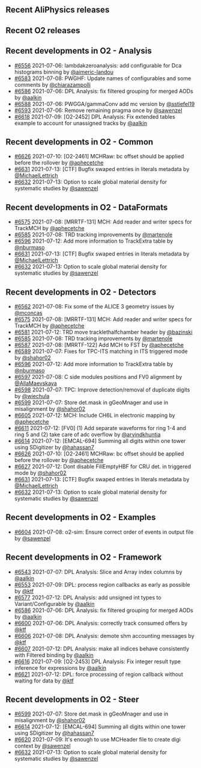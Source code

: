 ## Recent AliPhysics releases
## Recent O2 releases
## Recent developments in O2 - Analysis
- [\#6556](https://github.com/AliceO2Group/AliceO2/pull/6556) 2021-07-06: lambdakzeroanalysis: add configurable for Dca histograms binning by [@aimeric-landou](https://github.com/aimeric-landou)
- [\#6583](https://github.com/AliceO2Group/AliceO2/pull/6583) 2021-07-08: PWGHF: Update names of configurables and some comments by [@chiarazampolli](https://github.com/chiarazampolli)
- [\#6586](https://github.com/AliceO2Group/AliceO2/pull/6586) 2021-07-06: DPL Analysis: fix filtered grouping for merged AODs by [@aalkin](https://github.com/aalkin)
- [\#6588](https://github.com/AliceO2Group/AliceO2/pull/6588) 2021-07-06: PWGGA/gammaConv add mc version by [@sstiefel19](https://github.com/sstiefel19)
- [\#6593](https://github.com/AliceO2Group/AliceO2/pull/6593) 2021-07-06: Remove remaining pragma once by [@sawenzel](https://github.com/sawenzel)
- [\#6618](https://github.com/AliceO2Group/AliceO2/pull/6618) 2021-07-09: [O2-2452] DPL Analysis: Fix extended tables example to account for unassigned tracks by [@aalkin](https://github.com/aalkin)
## Recent developments in O2 - Common
- [\#6626](https://github.com/AliceO2Group/AliceO2/pull/6626) 2021-07-10: [O2-2461] MCHRaw: bc offset should be applied before the rollover by [@aphecetche](https://github.com/aphecetche)
- [\#6631](https://github.com/AliceO2Group/AliceO2/pull/6631) 2021-07-13: [CTF] Bugfix swaped entries in literals metadata by [@MichaelLettrich](https://github.com/MichaelLettrich)
- [\#6632](https://github.com/AliceO2Group/AliceO2/pull/6632) 2021-07-13: Option to scale global material density for systematic studies by [@sawenzel](https://github.com/sawenzel)
## Recent developments in O2 - DataFormats
- [\#6575](https://github.com/AliceO2Group/AliceO2/pull/6575) 2021-07-08: [MRRTF-131] MCH: Add reader and writer specs for TrackMCH by [@aphecetche](https://github.com/aphecetche)
- [\#6585](https://github.com/AliceO2Group/AliceO2/pull/6585) 2021-07-08: TRD tracking improvements by [@martenole](https://github.com/martenole)
- [\#6596](https://github.com/AliceO2Group/AliceO2/pull/6596) 2021-07-12: Add more information to TrackExtra table by [@nburmaso](https://github.com/nburmaso)
- [\#6631](https://github.com/AliceO2Group/AliceO2/pull/6631) 2021-07-13: [CTF] Bugfix swaped entries in literals metadata by [@MichaelLettrich](https://github.com/MichaelLettrich)
- [\#6632](https://github.com/AliceO2Group/AliceO2/pull/6632) 2021-07-13: Option to scale global material density for systematic studies by [@sawenzel](https://github.com/sawenzel)
## Recent developments in O2 - Detectors
- [\#6562](https://github.com/AliceO2Group/AliceO2/pull/6562) 2021-07-08: Fix some of the ALICE 3 geometry issues by [@mconcas](https://github.com/mconcas)
- [\#6575](https://github.com/AliceO2Group/AliceO2/pull/6575) 2021-07-08: [MRRTF-131] MCH: Add reader and writer specs for TrackMCH by [@aphecetche](https://github.com/aphecetche)
- [\#6581](https://github.com/AliceO2Group/AliceO2/pull/6581) 2021-07-12: TRD move tracklethalfchamber header  by [@bazinski](https://github.com/bazinski)
- [\#6585](https://github.com/AliceO2Group/AliceO2/pull/6585) 2021-07-08: TRD tracking improvements by [@martenole](https://github.com/martenole)
- [\#6587](https://github.com/AliceO2Group/AliceO2/pull/6587) 2021-07-08: [MRRTF-122] Add MCH to FST by [@aphecetche](https://github.com/aphecetche)
- [\#6589](https://github.com/AliceO2Group/AliceO2/pull/6589) 2021-07-07: Fixes for TPC-ITS matching in ITS triggered mode by [@shahor02](https://github.com/shahor02)
- [\#6596](https://github.com/AliceO2Group/AliceO2/pull/6596) 2021-07-12: Add more information to TrackExtra table by [@nburmaso](https://github.com/nburmaso)
- [\#6597](https://github.com/AliceO2Group/AliceO2/pull/6597) 2021-07-08: C side modules positions and FV0 alignment by [@AllaMaevskaya](https://github.com/AllaMaevskaya)
- [\#6598](https://github.com/AliceO2Group/AliceO2/pull/6598) 2021-07-07: TPC: Improve detection/removal of duplicate digits by [@wiechula](https://github.com/wiechula)
- [\#6599](https://github.com/AliceO2Group/AliceO2/pull/6599) 2021-07-07: Store det.mask in gGeoMnager and use in misalignment by [@shahor02](https://github.com/shahor02)
- [\#6605](https://github.com/AliceO2Group/AliceO2/pull/6605) 2021-07-12: MCH: Include CH6L in electronic mapping by [@aphecetche](https://github.com/aphecetche)
- [\#6611](https://github.com/AliceO2Group/AliceO2/pull/6611) 2021-07-12:  [FV0] (1) Add separate waveforms for ring 1-4 and ring 5 and  (2) take care of adc overflow by [@arvindkhuntia](https://github.com/arvindkhuntia)
- [\#6614](https://github.com/AliceO2Group/AliceO2/pull/6614) 2021-07-12: [EMCAL-694] Summing all digits within one tower using SDigitizer by [@hahassan7](https://github.com/hahassan7)
- [\#6626](https://github.com/AliceO2Group/AliceO2/pull/6626) 2021-07-10: [O2-2461] MCHRaw: bc offset should be applied before the rollover by [@aphecetche](https://github.com/aphecetche)
- [\#6627](https://github.com/AliceO2Group/AliceO2/pull/6627) 2021-07-12: Dont disable FillEmptyHBF for CRU det. in triggered mode by [@shahor02](https://github.com/shahor02)
- [\#6631](https://github.com/AliceO2Group/AliceO2/pull/6631) 2021-07-13: [CTF] Bugfix swaped entries in literals metadata by [@MichaelLettrich](https://github.com/MichaelLettrich)
- [\#6632](https://github.com/AliceO2Group/AliceO2/pull/6632) 2021-07-13: Option to scale global material density for systematic studies by [@sawenzel](https://github.com/sawenzel)
## Recent developments in O2 - Examples
- [\#6604](https://github.com/AliceO2Group/AliceO2/pull/6604) 2021-07-08: o2-sim: Ensure correct order of events in output file by [@sawenzel](https://github.com/sawenzel)
## Recent developments in O2 - Framework
- [\#6543](https://github.com/AliceO2Group/AliceO2/pull/6543) 2021-07-07: DPL Analysis: Slice and Array index columns by [@aalkin](https://github.com/aalkin)
- [\#6553](https://github.com/AliceO2Group/AliceO2/pull/6553) 2021-07-09: DPL: process region callbacks as early as possible by [@ktf](https://github.com/ktf)
- [\#6577](https://github.com/AliceO2Group/AliceO2/pull/6577) 2021-07-12: DPL Analysis: add unsigned int types to Variant/Configurable by [@aalkin](https://github.com/aalkin)
- [\#6586](https://github.com/AliceO2Group/AliceO2/pull/6586) 2021-07-06: DPL Analysis: fix filtered grouping for merged AODs by [@aalkin](https://github.com/aalkin)
- [\#6600](https://github.com/AliceO2Group/AliceO2/pull/6600) 2021-07-06: DPL Analysis: correctly track consumed offers by [@ktf](https://github.com/ktf)
- [\#6606](https://github.com/AliceO2Group/AliceO2/pull/6606) 2021-07-08: DPL Analysis: demote shm accounting messages by [@ktf](https://github.com/ktf)
- [\#6607](https://github.com/AliceO2Group/AliceO2/pull/6607) 2021-07-12: DPL Analysis: make all indices behave consistently with Filtered binding by [@aalkin](https://github.com/aalkin)
- [\#6616](https://github.com/AliceO2Group/AliceO2/pull/6616) 2021-07-09: [O2-2453] DPL Analysis: Fix integer result type inference for expressions by [@aalkin](https://github.com/aalkin)
- [\#6621](https://github.com/AliceO2Group/AliceO2/pull/6621) 2021-07-12: DPL: force processing of region callback without waiting for data by [@ktf](https://github.com/ktf)
## Recent developments in O2 - Steer
- [\#6599](https://github.com/AliceO2Group/AliceO2/pull/6599) 2021-07-07: Store det.mask in gGeoMnager and use in misalignment by [@shahor02](https://github.com/shahor02)
- [\#6614](https://github.com/AliceO2Group/AliceO2/pull/6614) 2021-07-12: [EMCAL-694] Summing all digits within one tower using SDigitizer by [@hahassan7](https://github.com/hahassan7)
- [\#6620](https://github.com/AliceO2Group/AliceO2/pull/6620) 2021-07-09: It's enough to use MCHeader file to create digi context by [@sawenzel](https://github.com/sawenzel)
- [\#6632](https://github.com/AliceO2Group/AliceO2/pull/6632) 2021-07-13: Option to scale global material density for systematic studies by [@sawenzel](https://github.com/sawenzel)
